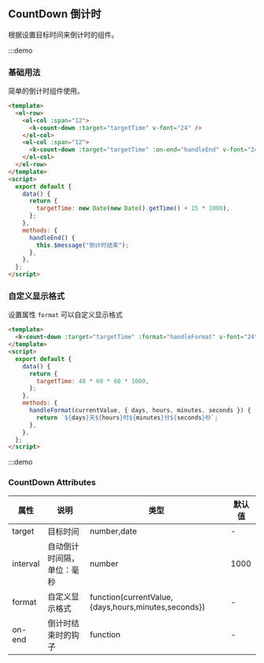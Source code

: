 ## CountDown 倒计时

根据设置目标时间来倒计时的组件。

:::demo

### 基础用法

简单的倒计时组件使用。

```html
<template>
  <el-row>
    <el-col :span="12">
      <k-count-down :target="targetTime" v-font="24" />
    </el-col>
    <el-col :span="12">
      <k-count-down :target="targetTime" :on-end="handleEnd" v-font="24" />
    </el-col>
  </el-row>
</template>
<script>
  export default {
    data() {
      return {
        targetTime: new Date(new Date().getTime() + 15 * 1000),
      };
    },
    methods: {
      handleEnd() {
        this.$message("倒计时结束");
      },
    },
  };
</script>
```

### 自定义显示格式

设置属性 `format` 可以自定义显示格式

```html
<template>
  <k-count-down :target="targetTime" :format="handleFormat" v-font="24" />
</template>
<script>
  export default {
    data() {
      return {
        targetTime: 48 * 60 * 60 * 1000,
      };
    },
    methods: {
      handleFormat(currentValue, { days, hours, minutes, seconds }) {
        return `${days}天${hours}时${minutes}分${seconds}秒`;
      },
    },
  };
</script>
```

:::demo

### CountDown Attributes

| 属性     | 说明                       | 类型                                                | 默认值 |
| -------- | -------------------------- | --------------------------------------------------- | ------ |
| target   | 目标时间                   | number,date                                         | -      |
| interval | 自动倒计时间隔，单位：毫秒 | number                                              | 1000   |
| format   | 自定义显示格式             | function(currentValue,{days,hours,minutes,seconds}) | -      |
| on-end   | 倒计时结束时的钩子         | function                                            | -      |

